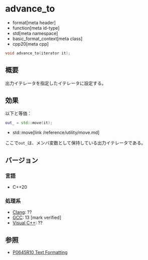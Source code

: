 # advance_to
* format[meta header]
* function[meta id-type]
* std[meta namespace]
* basic_format_context[meta class]
* cpp20[meta cpp]

```cpp
void advance_to(iterator it);
```

## 概要
出力イテレータを指定したイテレータに設定する。


## 効果
以下と等価：

```cpp
out_ = std::move(it);
```
* std::move[link /reference/utility/move.md]

ここで`out_`は、メンバ変数として保持している出力イテレータである。


## バージョン
### 言語
- C++20

### 処理系
- [Clang](/implementation.md#clang): ??
- [GCC](/implementation.md#gcc): 13 [mark verified]
- [Visual C++](/implementation.md#visual_cpp): ??

## 参照

- [P0645R10 Text Formatting](http://www.open-std.org/jtc1/sc22/wg21/docs/papers/2019/p0645r10.html)
